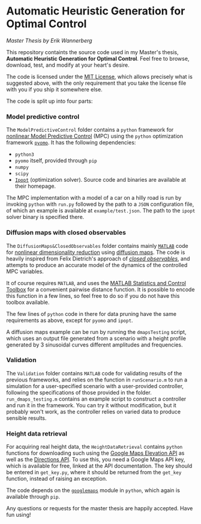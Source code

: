# Automatic Heuristic Generation for Optimal Control
_Master Thesis by Erik Wannerberg_

This repository containts the source code used in my Master's thesis, __Automatic Heuristic Generation for Optimal Control__.
Feel free to browse, download, test, and modify at your heart's desire.

The code is licensed under the [MIT License](https://en.wikipedia.org/wiki/MIT_License), which allows precisely what is suggested above, 
with the only requirement that you take the license file with you if you ship it somewhere else.

The code is split up into four parts:

### Model predictive control
The `ModelPredictiveControl` folder contains a `python` framework for 
[nonlinear Model Predictive Control](https://en.wikipedia.org/wiki/Model_predictive_control#Nonlinear_MPC) (MPC) using the `python` optimization
framework [`pyomo`](http://www.pyomo.org/). It has the following dependencies:
* `python3`
* `pyomo` itself, provided through `pip`
* `numpy`
* `scipy`
* [`Ipopt`](https://projects.coin-or.org/Ipopt) (optimization solver). Source code and binaries are available at their homepage. 

The MPC implementation with a model of a car on a hilly road is run by invoking `python` with `run.py` followed by the path to a `JSON` 
configuration file, of which an example is available at `example/test.json`. The path to the `ipopt` solver binary is specified there.

### Diffusion maps with closed observables
The `DiffusionMaps&ClosedObservables` folder contains mainly [`MATLAB`](https://www.mathworks.com/products/matlab.html) code for
[nonlinear dimensionality reduction](https://en.wikipedia.org/wiki/Dimensionality_reduction) using [diffusion maps](https://en.wikipedia.org/wiki/Diffusion_map).
The code is heavily inspired from Felix Dietrich's approach of *[closed observables](https://arxiv.org/pdf/1506.04793.pdf)*, and attempts to produce an accurate model of 
the dynamics of the controlled MPC variables.

It of course requires `MATLAB`, and uses the [MATLAB Statistics and Control Toolbox](https://www.mathworks.com/products/statistics.html) for a convenient pairwise distance
function. It is possible to encode this function in a few lines, so feel free to do so if you do not have this toolbox available.

The few lines of `python` code in there for data pruning have the same requirements as above, except for `pyomo` and `ipopt`.

A diffusion maps example can be run by running the `dmapsTesting` script, which uses an output file generated from a scenario with a height profile generated by 3 sinusoidal curves 
different amplitudes and frequencies.

### Validation
The `Validation` folder contains `MATLAB` code for validating results of the previous frameworks, and relies on the function in `runScenario.m` to run a simulation for a
user-specified scenario with a user-provided controller, following the specifications of those provided in the folder. `run_dmaps_testing.m` contains an example script
to construct a controller and run it in the framework. You can try it without modification, but it probably won't work, as the controller relies on varied data
to produce sensible results.

### Height data retrieval
For acquiring real height data, the `HeightDataRetrieval` contains `python` functions for downloading such using the 
[Google Maps Elevation API](https://developers.google.com/maps/documentation/elevation/start) as well as the 
[Directions API](https://developers.google.com/maps/documentation/directions/start). To use this, you need a 
Google Maps API key, which is available for free, linked at the API documentation. The key should be entered in `get_key.py`, where it should be returned
from the `get_key` function, instead of raising an exception.

The code depends on the [`googlemaps`](https://github.com/googlemaps/google-maps-services-python) module in `python`, which again is available through `pip`.



Any questions or requests for the master thesis are happily accepted. Have fun using!